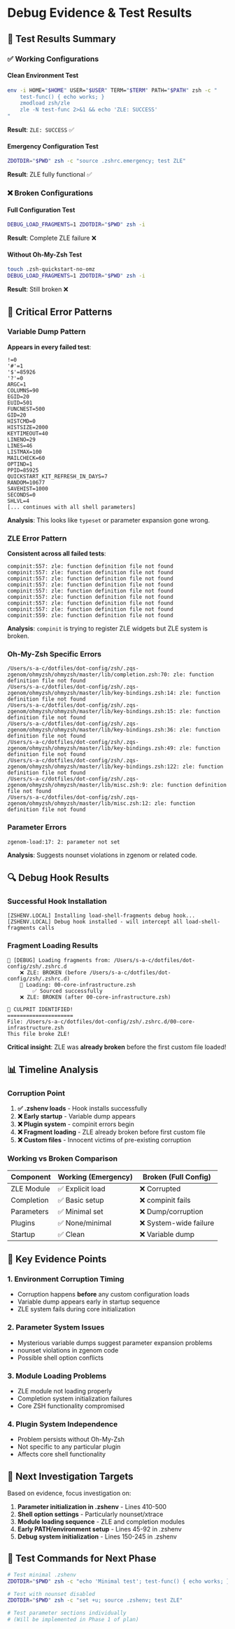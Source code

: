 # Debug Evidence & Test Results

## 🧪 Test Results Summary

### ✅ Working Configurations

#### Clean Environment Test
```bash
env -i HOME="$HOME" USER="$USER" TERM="$TERM" PATH="$PATH" zsh -c "
    test-func() { echo works; }
    zmodload zsh/zle
    zle -N test-func 2>&1 && echo 'ZLE: SUCCESS'
"
```
**Result**: `ZLE: SUCCESS` ✅

#### Emergency Configuration Test
```bash
ZDOTDIR="$PWD" zsh -c "source .zshrc.emergency; test ZLE"
```
**Result**: ZLE fully functional ✅

### ❌ Broken Configurations

#### Full Configuration Test
```bash
DEBUG_LOAD_FRAGMENTS=1 ZDOTDIR="$PWD" zsh -i
```
**Result**: Complete ZLE failure ❌

#### Without Oh-My-Zsh Test
```bash
touch .zsh-quickstart-no-omz
DEBUG_LOAD_FRAGMENTS=1 ZDOTDIR="$PWD" zsh -i
```
**Result**: Still broken ❌

## 🚨 Critical Error Patterns

### Variable Dump Pattern
**Appears in every failed test**:
```
!=0
'#'=1
'$'=85926
'?'=0
ARGC=1
COLUMNS=90
EGID=20
EUID=501
FUNCNEST=500
GID=20
HISTCMD=0
HISTSIZE=2000
KEYTIMEOUT=40
LINENO=29
LINES=46
LISTMAX=100
MAILCHECK=60
OPTIND=1
PPID=85925
QUICKSTART_KIT_REFRESH_IN_DAYS=7
RANDOM=10677
SAVEHIST=1000
SECONDS=0
SHLVL=4
[... continues with all shell parameters]
```

**Analysis**: This looks like `typeset` or parameter expansion gone wrong.

### ZLE Error Pattern
**Consistent across all failed tests**:
```
compinit:557: zle: function definition file not found
compinit:557: zle: function definition file not found
compinit:557: zle: function definition file not found
compinit:557: zle: function definition file not found
compinit:557: zle: function definition file not found
compinit:557: zle: function definition file not found
compinit:557: zle: function definition file not found
compinit:557: zle: function definition file not found
compinit:559: zle: function definition file not found
```

**Analysis**: `compinit` is trying to register ZLE widgets but ZLE system is broken.

### Oh-My-Zsh Specific Errors
```
/Users/s-a-c/dotfiles/dot-config/zsh/.zqs-zgenom/ohmyzsh/ohmyzsh/master/lib/completion.zsh:70: zle: function definition file not found
/Users/s-a-c/dotfiles/dot-config/zsh/.zqs-zgenom/ohmyzsh/ohmyzsh/master/lib/key-bindings.zsh:14: zle: function definition file not found
/Users/s-a-c/dotfiles/dot-config/zsh/.zqs-zgenom/ohmyzsh/ohmyzsh/master/lib/key-bindings.zsh:15: zle: function definition file not found
/Users/s-a-c/dotfiles/dot-config/zsh/.zqs-zgenom/ohmyzsh/ohmyzsh/master/lib/key-bindings.zsh:36: zle: function definition file not found
/Users/s-a-c/dotfiles/dot-config/zsh/.zqs-zgenom/ohmyzsh/ohmyzsh/master/lib/key-bindings.zsh:49: zle: function definition file not found
/Users/s-a-c/dotfiles/dot-config/zsh/.zqs-zgenom/ohmyzsh/ohmyzsh/master/lib/key-bindings.zsh:122: zle: function definition file not found
/Users/s-a-c/dotfiles/dot-config/zsh/.zqs-zgenom/ohmyzsh/ohmyzsh/master/lib/misc.zsh:9: zle: function definition file not found
/Users/s-a-c/dotfiles/dot-config/zsh/.zqs-zgenom/ohmyzsh/ohmyzsh/master/lib/misc.zsh:12: zle: function definition file not found
```

### Parameter Errors
```
zgenom-load:17: 2: parameter not set
```

**Analysis**: Suggests nounset violations in zgenom or related code.

## 🔍 Debug Hook Results

### Successful Hook Installation
```
[ZSHENV.LOCAL] Installing load-shell-fragments debug hook...
[ZSHENV.LOCAL] Debug hook installed - will intercept all load-shell-fragments calls
```

### Fragment Loading Results
```
📂 [DEBUG] Loading fragments from: /Users/s-a-c/dotfiles/dot-config/zsh/.zshrc.d
    ❌ ZLE: BROKEN (before /Users/s-a-c/dotfiles/dot-config/zsh/.zshrc.d)
    📄 Loading: 00-core-infrastructure.zsh
        ✅ Sourced successfully
    ❌ ZLE: BROKEN (after 00-core-infrastructure.zsh)

🚨 CULPRIT IDENTIFIED!
=====================
File: /Users/s-a-c/dotfiles/dot-config/zsh/.zshrc.d/00-core-infrastructure.zsh
This file broke ZLE!
```

**Critical insight**: ZLE was **already broken** before the first custom file loaded!

## 📊 Timeline Analysis

### Corruption Point
1. **✅ .zshenv loads** - Hook installs successfully
2. **❌ Early startup** - Variable dump appears
3. **❌ Plugin system** - compinit errors begin
4. **❌ Fragment loading** - ZLE already broken before first custom file
5. **❌ Custom files** - Innocent victims of pre-existing corruption

### Working vs Broken Comparison

| Component | Working (Emergency) | Broken (Full Config) |
|-----------|-------------------|---------------------|
| ZLE Module | ✅ Explicit load | ❌ Corrupted |
| Completion | ✅ Basic setup | ❌ compinit fails |
| Parameters | ✅ Minimal set | ❌ Dump/corruption |
| Plugins | ✅ None/minimal | ❌ System-wide failure |
| Startup | ✅ Clean | ❌ Variable dump |

## 🎯 Key Evidence Points

### 1. Environment Corruption Timing
- Corruption happens **before** any custom configuration loads
- Variable dump appears early in startup sequence
- ZLE system fails during core initialization

### 2. Parameter System Issues
- Mysterious variable dumps suggest parameter expansion problems
- nounset violations in zgenom code
- Possible shell option conflicts

### 3. Module Loading Problems
- ZLE module not loading properly
- Completion system initialization failures
- Core ZSH functionality compromised

### 4. Plugin System Independence
- Problem persists without Oh-My-Zsh
- Not specific to any particular plugin
- Affects core shell functionality

## 🔬 Next Investigation Targets

Based on evidence, focus investigation on:

1. **Parameter initialization in .zshenv** - Lines 410-500
2. **Shell option settings** - Particularly nounset/xtrace
3. **Module loading sequence** - ZLE and completion modules
4. **Early PATH/environment setup** - Lines 45-92 in .zshenv
5. **Debug system initialization** - Lines 150-245 in .zshenv

## 📝 Test Commands for Next Phase

```bash
# Test minimal .zshenv
ZDOTDIR="$PWD" zsh -c "echo 'Minimal test'; test-func() { echo works; }; zle -N test-func && echo SUCCESS"

# Test with nounset disabled
ZDOTDIR="$PWD" zsh -c "set +u; source .zshenv; test ZLE"

# Test parameter sections individually
# (Will be implemented in Phase 1 of plan)
```
